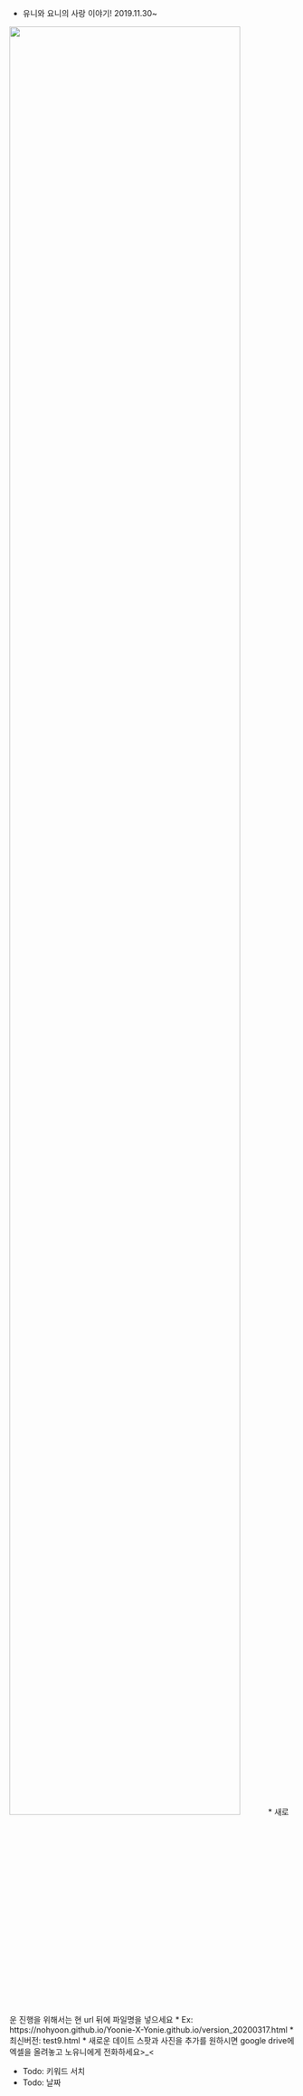 * 유니와 요니의 사랑 이야기! 2019.11.30~

<img src="https://user-images.githubusercontent.com/22785823/76815324-af82c500-6840-11ea-966a-cf1e79713acf.jpg" width="90%">
* 새로운 진행을 위해서는 현 url 뒤에 파일명을 넣으세요
* Ex: https://nohyoon.github.io/Yoonie-X-Yonie.github.io/version_20200317.html
* 최신버전: test9.html
* 새로운 데이트 스팟과 사진을 추가를 원하시면 google drive에 엑셀을 올려놓고 노유니에게 전화하세요>_<

* Todo: 키워드 서치
* Todo: 날짜 
